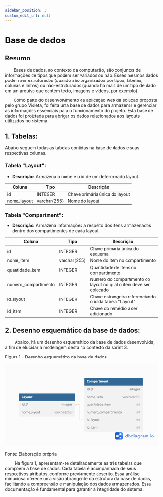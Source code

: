 ```yaml
---
sidebar_position: 3
custom_edit_url: null
---
```


# Base de dados

## Resumo

&emsp;&emsp;Bases de dados, no contexto da computação, são conjuntos de informações de tipos que podem ser variados ou não. Esses mesmos dados podem ser estruturados (quando são organizados por tipos, tabelas, colunas e linhas) ou não-estruturados (quando há mais de um tipo de dado em um arquivo que contém texto, imagens e vídeos, por exemplo).

&emsp;&emsp;Como parte do desenvolvimento da aplicação web da solução proposta pelo grupo Violeta, foi feita uma base de dados para armazenar e gerenciar as informações essenciais para o funcionamento do projeto. Esta base de dados foi projetada para abrigar os dados relacionados aos layouts utilizados no sistema.

## 1. Tabelas:

Abaixo seguem todas as tabelas contidas na base de dados e suas respectivas colunas.

### Tabela "Layout":

- **Descrição:** Armazena o nome e o id de um determinado layout.
  
| Coluna          | Tipo       | Descrição                                      |
|-----------------|------------|------------------------------------------------|
| id              | INTEGER    | Chave primária única do layout                 |
| nome_layout     | varchar(255)| Nome do layout                                 |

### Tabela "Compartment":

- **Descrição:** Armazena informações a respeito dos itens armazenados dentro dos compartimentos de cada layout.

  
| Coluna             | Tipo       | Descrição                                           |
|--------------------|------------|-----------------------------------------------------|
| id                 | INTEGER    | Chave primária única do esquema                     |
| nome_item          | varchar(255)| Nome do item no compartimento                       |
| quantidade_item    | INTEGER    | Quantidade de itens no compartimento                |
| numero_compartimento| INTEGER   | Número do compartimento do layout no qual o item deve ser colocado|
| id_layout          | INTEGER    | Chave estrangeira referenciando o id da tabela "Layout"|
| id_item            | INTEGER    | Chave do remédio a ser adicionado |

## 2. Desenho esquemático da base de dados:

&emsp;&emsp; Abaixo, há um desenho esquemático da base de dados desenvolvida, a fim de elucidar a modelagem desta no contexto da sprint 3.

<p style={{textAlign: 'center'}}>Figura 1 - Desenho esquemático da base de dados</p>

![Desenho esquemático da base de dados](../../../static/img/sprint-3/backend/base_dados/diagrama_base.png)

<p style={{textAlign: 'center'}}>Fonte: Elaboração própria</p>

&emsp;&emsp; Na figura 1, apresentam-se detalhadamente as três tabelas que compõem a base de dados. Cada tabela é acompanhada de seus respectivos atributos, conforme previamente descrito. Essa análise minuciosa oferece uma visão abrangente da estrutura da base de dados, facilitando a compreensão e manipulação dos dados armazenados. Essa documentação é fundamental para garantir a integridade do sistema.

